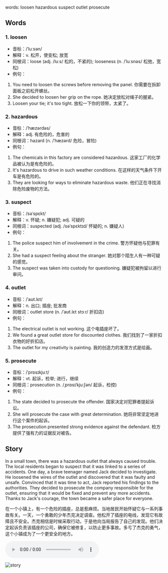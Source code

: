 words: loosen hazardous suspect outlet prosecute

## Words
### 1. loosen
- 音标：/ˈluːsən/ <span style="cursor: pointer;" onclick="document.getElementById('audio-player-1').play()"><i class="fas fa-volume-up"></i></span>
  <audio id="audio-player-1" src="https://files.dwong.top/words/loosen.mp3" style="display:none;"></audio>
- 解释：v. 松开，使变松; 放宽
- 同根词：loose (adj. /luːs/ 松的，不紧的); looseness (n. /ˈluːsnəs/ 松弛，宽松)
- 例句：
1. You need to loosen the screws before removing the panel. 你需要在拆卸面板之前松开螺丝。
2. She decided to loosen her grip on the rope. 她决定放松对绳子的握紧。
3. Loosen your tie; it's too tight. 放松一下你的领带，太紧了。

### 2. hazardous
- 音标：/ˈhæzərdəs/ <span style="cursor: pointer;" onclick="document.getElementById('audio-player-2').play()"><i class="fas fa-volume-up"></i></span>
  <audio id="audio-player-2" src="https://files.dwong.top/words/hazardous.mp3" style="display:none;"></audio>
- 解释：adj. 有危险的，危害的
- 同根词：hazard (n. /ˈhæzərd/ 危险，冒险)
- 例句：
1. The chemicals in this factory are considered hazardous. 这家工厂的化学品被认为是有危险的。
2. It's hazardous to drive in such weather conditions. 在这样的天气条件下开车是有危险的。
3. They are looking for ways to eliminate hazardous waste. 他们正在寻找消除危险废物的方法。

### 3. suspect
- 音标：/səˈspɛkt/ <span style="cursor: pointer;" onclick="document.getElementById('audio-player-3').play()"><i class="fas fa-volume-up"></i></span>
  <audio id="audio-player-3" src="https://files.dwong.top/words/suspect.mp3" style="display:none;"></audio>
- 解释：v. 怀疑; n. 嫌疑犯; adj. 可疑的
- 同根词：suspected (adj. /səˈspɛktɪd/ 怀疑的; n. 嫌疑人)
- 例句：
1. The police suspect him of involvement in the crime. 警方怀疑他与犯罪有关。
2. She had a suspect feeling about the stranger. 她对那个陌生人有一种可疑的感觉。
3. The suspect was taken into custody for questioning. 嫌疑犯被拘留以进行审问。

### 4. outlet
- 音标：/ˈaʊt.lɛt/ <span style="cursor: pointer;" onclick="document.getElementById('audio-player-4').play()"><i class="fas fa-volume-up"></i></span>
  <audio id="audio-player-4" src="https://files.dwong.top/words/outlet.mp3" style="display:none;"></audio>
- 解释：n. 出口; 插座; 批发商
- 同根词：outlet store (n. /ˈaʊt.lɛt stɔːr/ 折扣店)
- 例句：
1. The electrical outlet is not working. 这个电插座坏了。
2. We found a great outlet store for discounted clothes. 我们找到了一家折扣衣物的好折扣店。
3. The outlet for my creativity is painting. 我的创造力的发泄方式是绘画。

### 5. prosecute
- 音标：/ˈprɒsɪkjuːt/ <span style="cursor: pointer;" onclick="document.getElementById('audio-player-5').play()"><i class="fas fa-volume-up"></i></span>
  <audio id="audio-player-5" src="https://files.dwong.top/words/prosecute.mp3" style="display:none;"></audio>
- 解释：vt. 起诉，检举; 进行，继续
- 同根词：prosecution (n. /ˌprɒsɪˈkjuːʃən/ 起诉，检控)
- 例句：
1. The state decided to prosecute the offender. 国家决定对犯罪者提起诉讼。
2. She will prosecute the case with great determination. 她将非常坚定地进行这个案件的起诉。
3. The prosecution presented strong evidence against the defendant. 检方提供了强有力的证据反对被告。

## Story
In a small town, there was a hazardous outlet that always caused trouble. The local residents began to suspect that it was linked to a series of accidents. One day, a brave teenager named Jack decided to investigate. He loosened the wires of the outlet and discovered that it was faulty and unsafe. Convinced that it was time to act, Jack reported his findings to the authorities. They decided to prosecute the company responsible for the outlet, ensuring that it would be fixed and prevent any more accidents. Thanks to Jack's courage, the town became a safer place for everyone.

在一个小镇上，有一个危险的插座，总是惹麻烦。当地居民开始怀疑它与一系列事故有关。一天，一个勇敢的少年杰克决定调查。他松开了插座的电线，发现它有故障且不安全。杰克相信是时候采取行动，于是他向当局报告了自己的发现。他们决定起诉负责该插座的公司，确保它被修复，以防止更多事故。多亏了杰克的勇气，这个小镇成为了一个更安全的地方。


<audio controls>
  <source src="https://files.dwong.top/story/65e877ea1974325af6e0a2b8dcf61671.mp3" type="audio/mpeg">
  你的浏览器不支持音频元素。
</audio>
    

![story](https://files.dwong.top/image/65e877ea1974325af6e0a2b8dcf61671.png)

